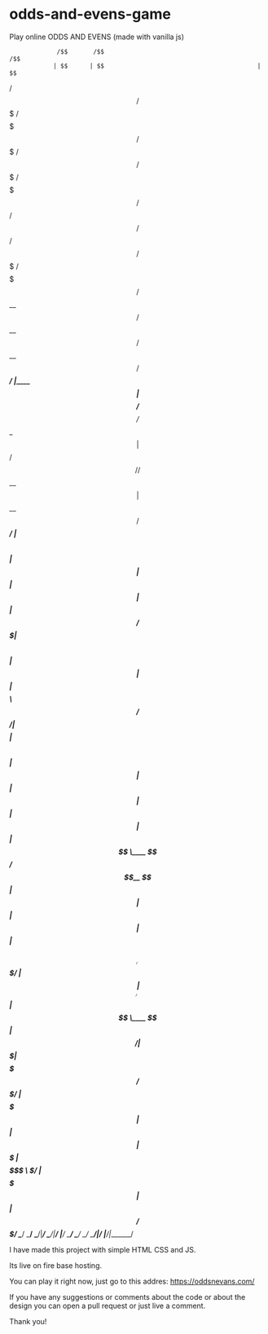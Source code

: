 # odds-and-evens-game

Play online ODDS AND EVENS (made with vanilla js)


                 /$$       /$$                                           /$$                                                        
                | $$      | $$                                          | $$                                                        
  /$$$$$$   /$$$$$$$  /$$$$$$$  /$$$$$$$        /$$$$$$  /$$$$$$$   /$$$$$$$        /$$$$$$  /$$    /$$ /$$$$$$  /$$$$$$$   /$$$$$$$
 /$$__  $$ /$$__  $$ /$$__  $$ /$$_____/       |____  $$| $$__  $$ /$$__  $$       /$$__  $$|  $$  /$$//$$__  $$| $$__  $$ /$$_____/
| $$  \ $$| $$  | $$| $$  | $$|  $$$$$$         /$$$$$$$| $$  \ $$| $$  | $$      | $$$$$$$$ \  $$/$$/| $$$$$$$$| $$  \ $$|  $$$$$$ 
| $$  | $$| $$  | $$| $$  | $$ \____  $$       /$$__  $$| $$  | $$| $$  | $$      | $$_____/  \  $$$/ | $$_____/| $$  | $$ \____  $$
|  $$$$$$/|  $$$$$$$|  $$$$$$$ /$$$$$$$/      |  $$$$$$$| $$  | $$|  $$$$$$$      |  $$$$$$$   \  $/  |  $$$$$$$| $$  | $$ /$$$$$$$/
 \______/  \_______/ \_______/|_______/        \_______/|__/  |__/ \_______/       \_______/    \_/    \_______/|__/  |__/|_______/ 
                                                                                                                                    
                                                                                         

I have made this project with simple HTML CSS and JS.

Its live on fire base hosting.

You can play it right now, just go to this addres:
https://oddsnevans.com/

If you have any suggestions or comments about the code or about the design you can open a pull request or just live a comment.

Thank you!




